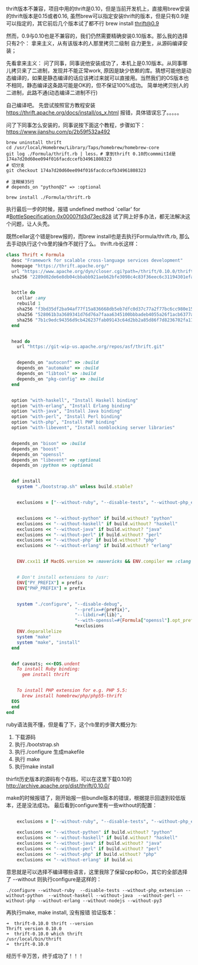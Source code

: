 thrift版本不兼容，项目中用的thrift是0.10，但是当前开发机上，直接用brew安装的thrift版本是0.15或者0.16, 虽然brew可以指定安装thrift的版本，但是只有0.9是可以指定的，其它前后几个版本试了都不行
brew install thrift@0.9

然而，0.9与0.10也是不兼容的，我们仍然需要精确安装0.10版本。那么我的选择只有2个：
拿来主义，从有该版本的人那里拷贝二级制
自力更生，从源码编译安装；

先看拿来主义：
问了同事，同事说他安装成功了，本机上是0.10版本。从同事哪儿拷贝来了二进制，发现并不能正常work, 原因是缺少依赖的库。猜想可能他是动态编译的，如果是静态编译的话应该拷过来就可以直接用。当然我们的OS版本也不相同，静态编译这条路可能是OK的，但不保证100%成功。
简单地拷贝别人的二进制，此路不通(动态编译二进制不行)

自己编译吧。
先尝试按照官方教程安装
https://thrift.apache.org/docs/install/os_x.html
报错，具体错误忘了。。。。。

问了下同事怎么安装的，同事说按下面这个教程，步骤如下：
https://www.jianshu.com/p/2b59f532a492

```shell
brew uninstall thrift
cd /usr/local/Homebrew/Library/Taps/homebrew/homebrew-core
git log ./Formula/thrift.rb | less，# 拿到thrift 0.10的commmitId是174a7d20d60ee094f016facdccefb34961808323
# 切分支
git checkout 174a7d20d60ee094f016facdccefb34961808323

# 注释掉35行
# depends_on "python@2" => :optional

brew install ./Formula/thrift.rb

```
执行最后一步的时候，报错
undefined method `cellar' for #<BottleSpecification:0x00007fd3d73ec828>
试了网上好多办法，都无法解决这个问题，让人头秃。

既然cellar这个错是brew报的，而brew install也是去执行Formula/thrift.rb, 那么去手动执行这个rb里的操作不就行了么。
thrift.rb长这样：
```ruby
class Thrift < Formula
  desc "Framework for scalable cross-language services development"
  homepage "https://thrift.apache.org/"
  url "https://www.apache.org/dyn/closer.cgi?path=/thrift/0.10.0/thrift-0.10.0.tar.gz"
  sha256 "2289d02de6e8db04cbbabb921aeb62bfe3098c4c83f36eec6c31194301efa10b"


  bottle do
    cellar :any
    rebuild 1
    sha256 "f3bd35df2ba94af77f15a836668db5eb7dfc0d37c77a2f77bc6cc980e1524f27" => :sierra
    sha256 "528061b3a3689341d76d76a7faaa6345100bbbadeb4055a26f1acb6377aad3ba" => :el_capitan
    sha256 "7b1c9edc94356d9cb426237fab09143c64d2bb2a85d86f7d8236702fa110f90c" => :yosemite
  end


  head do
    url "https://git-wip-us.apache.org/repos/asf/thrift.git"


    depends_on "autoconf" => :build
    depends_on "automake" => :build
    depends_on "libtool" => :build
    depends_on "pkg-config" => :build
  end


  option "with-haskell", "Install Haskell binding"
  option "with-erlang", "Install Erlang binding"
  option "with-java", "Install Java binding"
  option "with-perl", "Install Perl binding"
  option "with-php", "Install PHP binding"
  option "with-libevent", "Install nonblocking server libraries"


  depends_on "bison" => :build
  depends_on "boost"
  depends_on "openssl"
  depends_on "libevent" => :optional
  depends_on :python => :optional


  def install
    system "./bootstrap.sh" unless build.stable?


    exclusions = ["--without-ruby", "--disable-tests", "--without-php_extension"]


    exclusions << "--without-python" if build.without? "python"
    exclusions << "--without-haskell" if build.without? "haskell"
    exclusions << "--without-java" if build.without? "java"
    exclusions << "--without-perl" if build.without? "perl"
    exclusions << "--without-php" if build.without? "php"
    exclusions << "--without-erlang" if build.without? "erlang"


    ENV.cxx11 if MacOS.version >= :mavericks && ENV.compiler == :clang


    # Don't install extensions to /usr:
    ENV["PY_PREFIX"] = prefix
    ENV["PHP_PREFIX"] = prefix


    system "./configure", "--disable-debug",
                          "--prefix=#{prefix}",
                          "--libdir=#{lib}",
                          "--with-openssl=#{Formula["openssl"].opt_prefix}",
                          *exclusions
    ENV.deparallelize
    system "make"
    system "make", "install"
  end


  def caveats; <<-EOS.undent
    To install Ruby binding:
      gem install thrift


    To install PHP extension for e.g. PHP 5.5:
      brew install homebrew/php/php55-thrift
  EOS
  end
end
```
ruby语法我不懂，但是看了下，这个rb里的步骤大概分为:

1. 下载源码
2. 执行./bootstrap.sh
2. 执行./configure 生成makefile
3. 执行 make
4. 执行make install 

thirfit历史版本的源码有个存档，可以在这里下载0.10的
http://archive.apache.org/dist/thrift/0.10.0/

make的时候报错了，刚开始报一些bundle版本的错误，根据提示回退到较低版本，还是没法成功。
最后看到configure里有一些without的配置：
```ruby
    
	exclusions = ["--without-ruby", "--disable-tests", "--without-php_extension"]

    exclusions << "--without-python" if build.without? "python"
    exclusions << "--without-haskell" if build.without? "haskell"
    exclusions << "--without-java" if build.without? "java"
    exclusions << "--without-perl" if build.without? "perl"
    exclusions << "--without-php" if build.without? "php"
    exclusions << "--without-erlang" if build.wi

```
意思就是可以选择不编译哪些语言，这里我除了保留cpp和Go，其它的全部选择了 --without
则执行configure是这样的：
```shell
./configure --without-ruby  --disable-tests --without-php_extension --without-python  --without-haskell --without-java  --without-perl --without-php --without-erlang --without-nodejs --without-py3

```
再执行make, make install, 没有报错
验证版本：
```shell
➜  thrift-0.10.0 thrift --version
Thrift version 0.10.0
➜  thrift-0.10.0 which thrift
/usr/local/bin/thrift
➜  thrift-0.10.0

```
经历千辛万苦，终于成功了！！！
